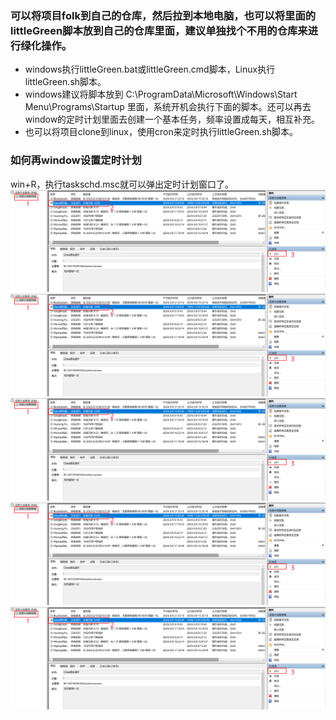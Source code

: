 ### 可以将项目folk到自己的仓库，然后拉到本地电脑，也可以将里面的littleGreen脚本放到自己的仓库里面，建议单独找个不用的仓库来进行绿化操作。
* windows执行littleGreen.bat或littleGreen.cmd脚本，Linux执行littleGreen.sh脚本。
* windows建议将脚本放到 C:\ProgramData\Microsoft\Windows\Start Menu\Programs\Startup 里面，系统开机会执行下面的脚本。还可以再去window的定时计划里面去创建一个基本任务，频率设置成每天，相互补充。
* 也可以将项目clone到linux，使用cron来定时执行littleGreen.sh脚本。

### 如何再window设置定时计划
win+R，执行taskschd.msc就可以弹出定时计划窗口了。
![输入图片说明](imgimage.png)
![输入图片说明](imgimage.png)
![输入图片说明](imgimage.png)
![输入图片说明](imgimage.png)
![输入图片说明](imgimage.png)